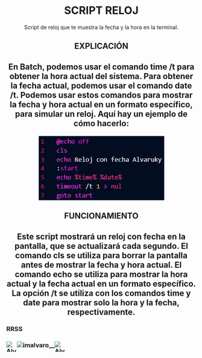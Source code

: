 <h1 align="center"><strong>SCRIPT RELOJ</strong></h1>
<p align="center">
  Script de reloj que te muestra la fecha y la hora en la terminal.
</p>

<h2 align="center"><strong>EXPLICACIÓN</strong><h2>
<p align="center">
  En Batch, podemos usar el comando time /t para obtener la hora actual del sistema. Para obtener la fecha actual, podemos usar el comando date /t. Podemos usar estos   comandos para mostrar la fecha y hora actual en un formato específico, para simular un reloj. Aquí hay un ejemplo de cómo hacerlo:
</p>

<img src="https://github.com/Alvaruky/Reloj/blob/main/assets/img/1.jpg" alt="Codigo-Script" style="display: block; margin: 0 auto; text-align: center;">

<h2 align="center"><strong>FUNCIONAMIENTO</strong><h2>
<p align="center">
  Este script mostrará un reloj con fecha en la pantalla, que se actualizará cada segundo. El comando cls se utiliza para borrar la pantalla antes de mostrar la fecha y hora actual. El comando echo se utiliza para mostrar la hora actual y la fecha actual en un formato específico. La opción /t se utiliza con los comandos time y date para mostrar solo la hora y la fecha, respectivamente.
</p>

<h3 align="left">RRSS<h3>  
<a href="https://www.youtube.com/c/AlvaroFernandezFDP" target="blank" style="margin-right: 4px">
    <img align="left" src="https://cdn.jsdelivr.net/npm/simple-icons@3.0.1/icons/youtube.svg" alt="Alvaro Fernandez" height="28px" width="28px">
</a>
<a href="https://www.instagram.com/imalvaro__/?hl=es" target="blank" style='margin-right:4px'>
    <img align="left" src="https://cdn.jsdelivr.net/npm/simple-icons@3.13.0/icons/instagram.svg" alt="imalvaro__" height="28px" with="28px"/>
</a>
<a href="https://www.tiktok.com/@alvaruky.fdp" target="blank" style='margin-right:4px'>
    <img align="left" src="https://cdn.jsdelivr.net/npm/simple-icons@3.0.1/icons/tiktok.svg" alt="AlvarukyFDP" height="28px" width="28px" />
</a>
